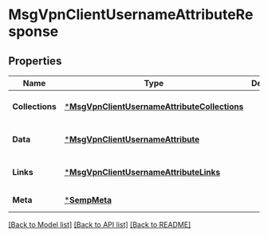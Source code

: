 # MsgVpnClientUsernameAttributeResponse

## Properties
Name | Type | Description | Notes
------------ | ------------- | ------------- | -------------
**Collections** | [***MsgVpnClientUsernameAttributeCollections**](MsgVpnClientUsernameAttributeCollections.md) |  | [optional] [default to null]
**Data** | [***MsgVpnClientUsernameAttribute**](MsgVpnClientUsernameAttribute.md) |  | [optional] [default to null]
**Links** | [***MsgVpnClientUsernameAttributeLinks**](MsgVpnClientUsernameAttributeLinks.md) |  | [optional] [default to null]
**Meta** | [***SempMeta**](SempMeta.md) |  | [default to null]

[[Back to Model list]](../README.md#documentation-for-models) [[Back to API list]](../README.md#documentation-for-api-endpoints) [[Back to README]](../README.md)

